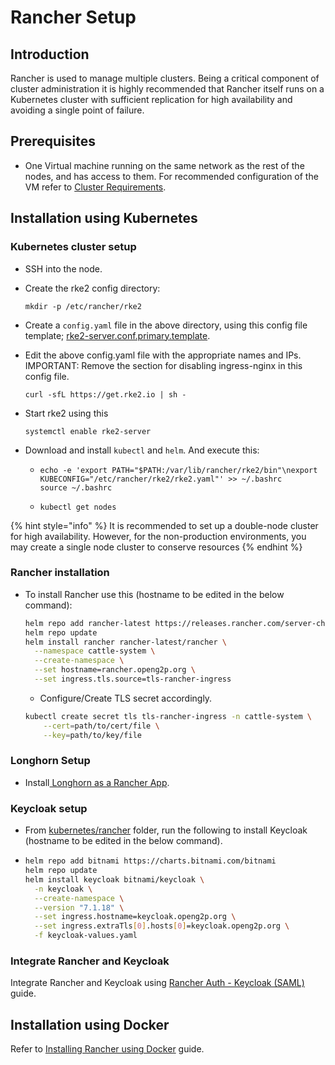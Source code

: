 # Rancher Setup

## Introduction

Rancher is used to manage multiple clusters. Being a critical component of cluster administration it is highly recommended that Rancher itself runs on a Kubernetes cluster with sufficient replication for high availability and avoiding a single point of failure.

## Prerequisites

* One Virtual machine running on the same network as the rest of the nodes, and has access to them. For recommended configuration of the VM refer to [Cluster Requirements](k8s-cluster-requirements.md).

## Installation using Kubernetes

### Kubernetes cluster setup

* SSH into the node.
*   Create the rke2 config directory:

    ```
    mkdir -p /etc/rancher/rke2
    ```
* Create a `config.yaml` file in the above directory, using this config file template; [rke2-server.conf.primary.template](https://github.com/OpenG2P/openg2p-deployment/blob/main/kubernetes/rke2/rke2-server.conf.primary.template).
*   Edit the above config.yaml file with the appropriate names and IPs. IMPORTANT: Remove the section for disabling ingress-nginx in this config file.

    ```
    curl -sfL https://get.rke2.io | sh -
    ```
*   Start rke2 using this

    ```
    systemctl enable rke2-server
    ```
* Download and install `kubectl` and `helm`. And execute this:&#x20;
  * ```
    echo -e 'export PATH="$PATH:/var/lib/rancher/rke2/bin"\nexport KUBECONFIG="/etc/rancher/rke2/rke2.yaml"' >> ~/.bashrc
    source ~/.bashrc
    ```
  * ```
    kubectl get nodes
    ```

{% hint style="info" %}
It is recommended to set up a double-node cluster for high availability. However, for the non-production environments, you may create a single node cluster to conserve resources
{% endhint %}

### Rancher installation

*   To install Rancher use this (hostname to be edited in the below command):

    ```bash
    helm repo add rancher-latest https://releases.rancher.com/server-charts/latest
    helm repo update
    helm install rancher rancher-latest/rancher \
      --namespace cattle-system \
      --create-namespace \
      --set hostname=rancher.openg2p.org \
      --set ingress.tls.source=tls-rancher-ingress
    ```

    * Configure/Create TLS secret accordingly.

    ```bash
    kubectl create secret tls tls-rancher-ingress -n cattle-system \
        --cert=path/to/cert/file \
        --key=path/to/key/file
    ```

### Longhorn Setup

* Install[ Longhorn as a Rancher App](https://longhorn.io/docs/1.3.2/deploy/install/install-with-rancher/).

### Keycloak setup

* From [kubernetes/rancher](https://github.com/OpenG2P/openg2p-deployment/tree/1.1.0/kubernetes/rancher) folder, run the following to install Keycloak (hostname to be edited in the below command).
* ```bash
  helm repo add bitnami https://charts.bitnami.com/bitnami
  helm repo update
  helm install keycloak bitnami/keycloak \
    -n keycloak \
    --create-namespace \
    --version "7.1.18" \
    --set ingress.hostname=keycloak.openg2p.org \
    --set ingress.extraTls[0].hosts[0]=keycloak.openg2p.org \
    -f keycloak-values.yaml
  ```

### Integrate Rancher and Keycloak

Integrate Rancher and Keycloak using [Rancher Auth - Keycloak (SAML)](https://docs.ranchermanager.rancher.io/how-to-guides/new-user-guides/authentication-permissions-and-global-configuration/authentication-config/configure-keycloak-saml) guide.

## Installation using Docker

Refer to [Installing Rancher using Docker](https://ranchermanager.docs.rancher.com/getting-started/installation-and-upgrade/other-installation-methods/rancher-on-a-single-node-with-docker) guide.
